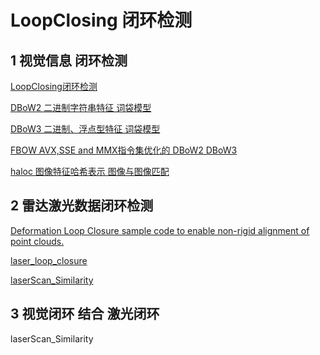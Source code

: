 # LoopClosing 闭环检测

## 1 视觉信息 闭环检测

[LoopClosing闭环检测](http://frc.ri.cmu.edu/~kaess/vslam_cvpr14/media/VSLAM-Tutorial-CVPR14-A23-LoopClosing.pdf)

[DBoW2 二进制字符串特征 词袋模型](https://github.com/dorian3d/DBoW2)

[DBoW3 二进制、浮点型特征 词袋模型](https://github.com/Ewenwan/DBow3)

[FBOW  AVX,SSE and MMX指令集优化的 DBoW2 DBoW3](https://github.com/rmsalinas/fbow)

[haloc 图像特征哈希表示 图像与图像匹配](https://github.com/srv/libhaloc)


## 2 雷达激光数据闭环检测

[Deformation Loop Closure sample code to enable non-rigid alignment of point clouds.](https://github.com/Ewenwan/DeformationLoopClosure)

[laser_loop_closure](https://github.com/Ewenwan/laser_loop_closure)

[laserScan_Similarity](https://github.com/zc-tx/laserScan_Similarity)

[]()

[]()

[]()

## 3 视觉闭环 结合 激光闭环


[]()

[]()

[]()

[]()laserScan_Similarity


